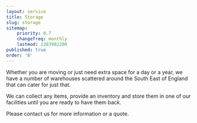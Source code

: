 ```yaml
---
layout: service
title: Storage
slug: storage
sitemap:
    priority: 0.7
    changefreq: monthly
    lastmod: 1383982200
published: true
order: '8'
---
```

Whether you are moving or just need extra space for a day or a year, we have a number of warehouses scattered around the South East of England that can cater for just that.

We can collect any items, provide an inventory and store them in one of our facilities until you are ready to have them back.

Please contact us for more information or a quote.